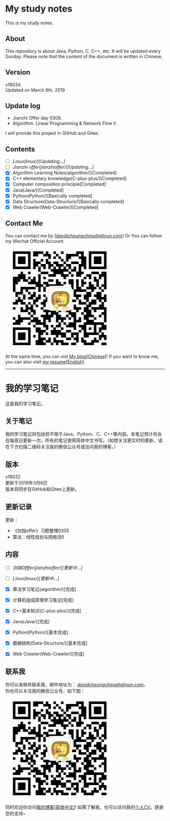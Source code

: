 ﻿# My study notes
This is my study notes.
## About
This repository is about Java, Python, C, C++, etc. It will be updated every Sunday. Please note that the content of the document is written in Chinese.
## Version
v19034<br>
Updated on March 8th, 2019
## Update log

 - Jianzhi Offer day 0308.
 - Algorithm: Linear Programming & Network Flow Ⅱ

I will provide this project in GitHub and Gitee.

## Contents 
 - [ ] *Linux(linux/)[Updating...]*
 - [ ] *Jianzhi offer(jianzhioffer/)[Updating...]*
 - [x] Algorithm Learning Notes(algorithm/)[Completed]
 - [x] C++ elementary knowledge(C-plus-plus/)[Completed]
 - [x] Computer composition principle[Completed]
 - [x] Java(Java/)[Completed]
 - [x] Python(Python/)[Basically completed]
 - [x] Data Structure(Data-Structure/)[Basically completed]
 - [x] Web Crawler(Web-Crawler/)[Completed]

## Contact Me
You can contact me by *[davidcheungchina@aliyun.com]*
Or You can follow my Wechat Official Account.
![](https://github.com/dqhplhzz2008/dqhplhzz2008.github.io/raw/master/weixingongzhonghao.jpg)  <br>
At the same time, you can vist [My blog[Chinese]](http://www.yushuai.xyz)!
If you want to know me, you can also visit [my resume\[English\]](https://gitpages.yushuai.me/cv/index_en.html). 

------------------------------------------------------

# 我的学习笔记

这是我的学习笔记。

## 关于笔记

我的学习笔记将包括但不限于Java、Python、C、C++等内容。本笔记预计将会在每周日更新一次。所有的笔记使用简体中文书写。（如想关注更实时的更新，请在下方扫描二维码关注我的微信公众号或访问我的博客。）

## 版本

v19032<br>
更新于2019年3月8日<br>
版本将同步在GitHub和Gitee上更新。

## 更新记录

更新：
 - 《剑指offer》习题整理0305
 - 算法：线性规划与网络流Ⅱ
 
## 内容

 - [ ] *剑指Offfer(jianzhioffer/)[更新中...]*
 - [ ] *Linux(linux/)[更新中...]*
 - [x] 算法学习笔记(algorithm/)[完成]
 - [x] 计算机组成原理学习笔记[完成]
 - [x] C++基本知识(C-plus-plus/)[完成] 
 - [x] Java(Java/)[完成]
 - [x] Python(Python/)[基本完成]
 - [x] 数据结构(Data-Structure/)[基本完成]
 - [x] Web Crawler(Web-Crawler/)[完成]


## 联系我
你可以发邮件联系我，邮件地址为： *davidcheungchina@aliyun.com*。<br>
你也可以关注我的微信公众号，如下图：
![](https://github.com/dqhplhzz2008/dqhplhzz2008.github.io/raw/master/weixingongzhonghao.jpg)  <br>
同时欢迎你访问[我的博客[简体中文]](http://www.yushuai.xyz)!
如需了解我，也可以访问我的[个人CV](https://gitpages.yushuai.me/cv/index.html)。感谢您的支持~
